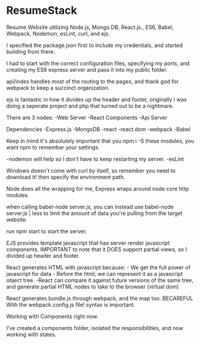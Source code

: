 # ResumeStack
Resume Website utilizing Node.js, Mongo.DB, React.js., ES6, Babel, Webpack, Nodemon, esLint, curl, and ejs. 

I specified the package.json first to include my credentials, and started building from there. 

I had to start with the correct configuration files, specifying my ports, and creating my ES6 express server and pass it 
into my public folder. 

api/index handles most of the routing to the pages, and thank god for webpack to keep a succinct organization. 

ejs is fantastic in how it divides up the header and footer, originally I was doing a seperate project and php that turned out to be a nightmare. 

There are 3 nodes:
    -Web Server
    -React Components
    -Api Server

Dependencies 
    -Express.js
    -MongoDB
    -react
    -react.dom
    -webpack
    -Babel

Keep in mind it's absolutely important that you npm i -S these modules, you want npm to remember your settings. 

-nodemon will help so I don't have to keep restarting my server.
-esLint 

Windows doesn't come with curl by itself, so remember you need to download it! then specify the environment path. 

Node does all the wrapping for me, Express wraps around node core http modules. 

when calling babel-node server.js, you can instead use babel-node server.js | less to limit the amount of data you're pulling from the target website. 

run npm start to start the server. 

EJS provides template javascript that has server render javascript components. 
IMPORTANT to note that it DOES support partial views, so I divided up header and footer. 

React generates HTML with javascript because:
    - We get the full power of javascript for data
    - Before the html, we can represent it as a javascript object tree.
        -React can compare it against future versions of the same tree, and generate partial HTML nodes to take to the browser (virtual dom)

React generates bundle.js through webpack, and the map too. BECAREFUL With the webpack.config.js file! syntax is important. 

Working with Components right now.

I've created a components folder, isolated the responsibilities, and now working with states. 

